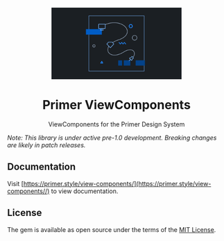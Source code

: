 <p align="center">
  <img width="300px" src="/static/assets/view-components.svg">
</p>

<h1 align="center">Primer ViewComponents</h1>

<p align="center">ViewComponents for the Primer Design System</p>

_Note: This library is under active pre-1.0 development. Breaking changes are likely in patch releases._

## Documentation

Visit [https://primer.style/view-components/](https://primer.style/view-components//) to view documentation.

## License

The gem is available as open source under the terms of the [MIT License](https://opensource.org/licenses/MIT).
